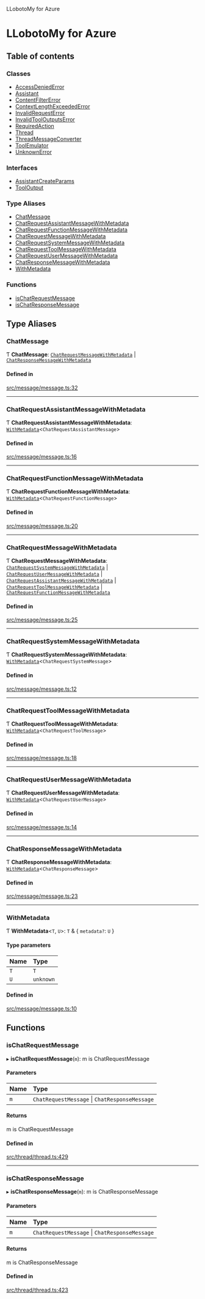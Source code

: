 LLobotoMy for Azure

# LLobotoMy for Azure

## Table of contents

### Classes

- [AccessDeniedError](classes/AccessDeniedError.md)
- [Assistant](classes/Assistant.md)
- [ContentFilterError](classes/ContentFilterError.md)
- [ContextLengthExceededError](classes/ContextLengthExceededError.md)
- [InvalidRequestError](classes/InvalidRequestError.md)
- [InvalidToolOutputsError](classes/InvalidToolOutputsError.md)
- [RequiredAction](classes/RequiredAction.md)
- [Thread](classes/Thread.md)
- [ThreadMessageConverter](classes/ThreadMessageConverter.md)
- [ToolEmulator](classes/ToolEmulator.md)
- [UnknownError](classes/UnknownError.md)

### Interfaces

- [AssistantCreateParams](interfaces/AssistantCreateParams.md)
- [ToolOutput](interfaces/ToolOutput.md)

### Type Aliases

- [ChatMessage](README.md#chatmessage)
- [ChatRequestAssistantMessageWithMetadata](README.md#chatrequestassistantmessagewithmetadata)
- [ChatRequestFunctionMessageWithMetadata](README.md#chatrequestfunctionmessagewithmetadata)
- [ChatRequestMessageWithMetadata](README.md#chatrequestmessagewithmetadata)
- [ChatRequestSystemMessageWithMetadata](README.md#chatrequestsystemmessagewithmetadata)
- [ChatRequestToolMessageWithMetadata](README.md#chatrequesttoolmessagewithmetadata)
- [ChatRequestUserMessageWithMetadata](README.md#chatrequestusermessagewithmetadata)
- [ChatResponseMessageWithMetadata](README.md#chatresponsemessagewithmetadata)
- [WithMetadata](README.md#withmetadata)

### Functions

- [isChatRequestMessage](README.md#ischatrequestmessage)
- [isChatResponseMessage](README.md#ischatresponsemessage)

## Type Aliases

### ChatMessage

Ƭ **ChatMessage**: [`ChatRequestMessageWithMetadata`](README.md#chatrequestmessagewithmetadata) \| [`ChatResponseMessageWithMetadata`](README.md#chatresponsemessagewithmetadata)

#### Defined in

[src/message/message.ts:32](https://github.com/paztek/llobotomy-azure/blob/e7a9b63/src/message/message.ts#L32)

___

### ChatRequestAssistantMessageWithMetadata

Ƭ **ChatRequestAssistantMessageWithMetadata**: [`WithMetadata`](README.md#withmetadata)<`ChatRequestAssistantMessage`\>

#### Defined in

[src/message/message.ts:16](https://github.com/paztek/llobotomy-azure/blob/e7a9b63/src/message/message.ts#L16)

___

### ChatRequestFunctionMessageWithMetadata

Ƭ **ChatRequestFunctionMessageWithMetadata**: [`WithMetadata`](README.md#withmetadata)<`ChatRequestFunctionMessage`\>

#### Defined in

[src/message/message.ts:20](https://github.com/paztek/llobotomy-azure/blob/e7a9b63/src/message/message.ts#L20)

___

### ChatRequestMessageWithMetadata

Ƭ **ChatRequestMessageWithMetadata**: [`ChatRequestSystemMessageWithMetadata`](README.md#chatrequestsystemmessagewithmetadata) \| [`ChatRequestUserMessageWithMetadata`](README.md#chatrequestusermessagewithmetadata) \| [`ChatRequestAssistantMessageWithMetadata`](README.md#chatrequestassistantmessagewithmetadata) \| [`ChatRequestToolMessageWithMetadata`](README.md#chatrequesttoolmessagewithmetadata) \| [`ChatRequestFunctionMessageWithMetadata`](README.md#chatrequestfunctionmessagewithmetadata)

#### Defined in

[src/message/message.ts:25](https://github.com/paztek/llobotomy-azure/blob/e7a9b63/src/message/message.ts#L25)

___

### ChatRequestSystemMessageWithMetadata

Ƭ **ChatRequestSystemMessageWithMetadata**: [`WithMetadata`](README.md#withmetadata)<`ChatRequestSystemMessage`\>

#### Defined in

[src/message/message.ts:12](https://github.com/paztek/llobotomy-azure/blob/e7a9b63/src/message/message.ts#L12)

___

### ChatRequestToolMessageWithMetadata

Ƭ **ChatRequestToolMessageWithMetadata**: [`WithMetadata`](README.md#withmetadata)<`ChatRequestToolMessage`\>

#### Defined in

[src/message/message.ts:18](https://github.com/paztek/llobotomy-azure/blob/e7a9b63/src/message/message.ts#L18)

___

### ChatRequestUserMessageWithMetadata

Ƭ **ChatRequestUserMessageWithMetadata**: [`WithMetadata`](README.md#withmetadata)<`ChatRequestUserMessage`\>

#### Defined in

[src/message/message.ts:14](https://github.com/paztek/llobotomy-azure/blob/e7a9b63/src/message/message.ts#L14)

___

### ChatResponseMessageWithMetadata

Ƭ **ChatResponseMessageWithMetadata**: [`WithMetadata`](README.md#withmetadata)<`ChatResponseMessage`\>

#### Defined in

[src/message/message.ts:23](https://github.com/paztek/llobotomy-azure/blob/e7a9b63/src/message/message.ts#L23)

___

### WithMetadata

Ƭ **WithMetadata**<`T`, `U`\>: `T` & { `metadata?`: `U`  }

#### Type parameters

| Name | Type |
| :------ | :------ |
| `T` | `T` |
| `U` | `unknown` |

#### Defined in

[src/message/message.ts:10](https://github.com/paztek/llobotomy-azure/blob/e7a9b63/src/message/message.ts#L10)

## Functions

### isChatRequestMessage

▸ **isChatRequestMessage**(`m`): m is ChatRequestMessage

#### Parameters

| Name | Type |
| :------ | :------ |
| `m` | `ChatRequestMessage` \| `ChatResponseMessage` |

#### Returns

m is ChatRequestMessage

#### Defined in

[src/thread/thread.ts:429](https://github.com/paztek/llobotomy-azure/blob/e7a9b63/src/thread/thread.ts#L429)

___

### isChatResponseMessage

▸ **isChatResponseMessage**(`m`): m is ChatResponseMessage

#### Parameters

| Name | Type |
| :------ | :------ |
| `m` | `ChatRequestMessage` \| `ChatResponseMessage` |

#### Returns

m is ChatResponseMessage

#### Defined in

[src/thread/thread.ts:423](https://github.com/paztek/llobotomy-azure/blob/e7a9b63/src/thread/thread.ts#L423)

